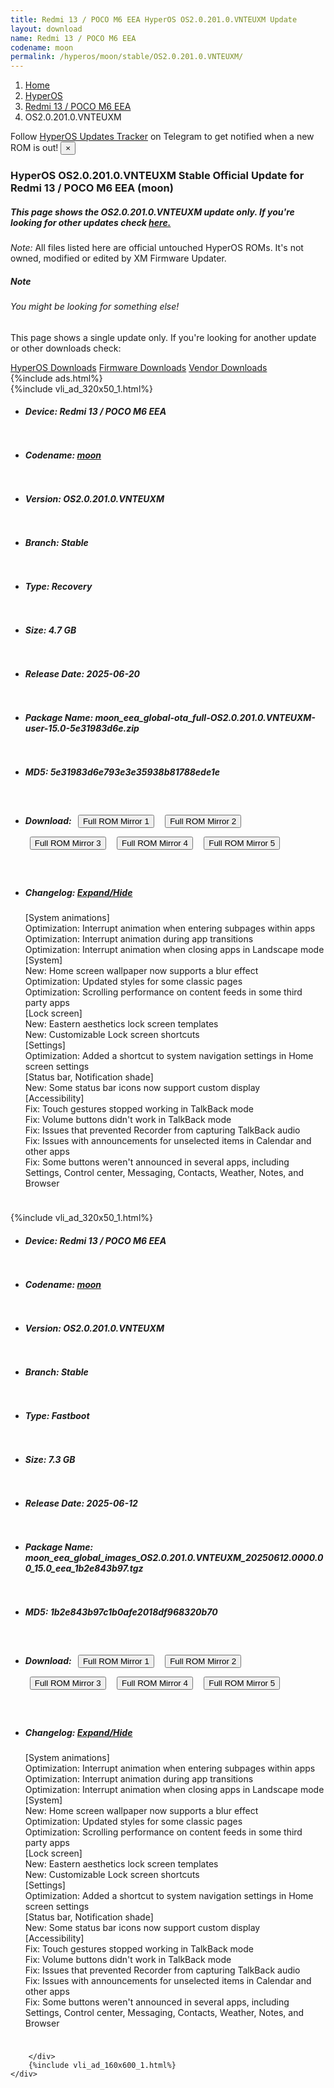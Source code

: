 ```yaml
---
title: Redmi 13 / POCO M6 EEA HyperOS OS2.0.201.0.VNTEUXM Update
layout: download
name: Redmi 13 / POCO M6 EEA
codename: moon
permalink: /hyperos/moon/stable/OS2.0.201.0.VNTEUXM/
---
```

<nav aria-label="breadcrumb">
    <ol class="breadcrumb">
        <li class="breadcrumb-item"><a href="/">Home</a></li>
        <li class="breadcrumb-item"><a href="/hyperos/">HyperOS</a></li>
        <li class="breadcrumb-item"><a href="/hyperos/moon/">Redmi 13 / POCO M6 EEA</a></li>
        <li class="breadcrumb-item active" aria-current="page">OS2.0.201.0.VNTEUXM</li>
    </ol>
</nav>
<div class="alert alert-primary alert-dismissible fade show" role="alert">
    Follow <a href="https://t.me/MIUIUpdatesTracker" class="alert-link">HyperOS Updates Tracker</a> on Telegram to get
    notified when a new ROM is out!
    <button type="button" class="close" data-dismiss="alert" aria-label="Close">
        <span aria-hidden="true">&times;</span>
    </button>
</div>
<div class="col-12 mx-auto">
    <h3 class="title bg-light p-2 rounded">HyperOS OS2.0.201.0.VNTEUXM Stable Official Update for Redmi 13 / POCO M6 EEA (moon)</h3>
    <h5>This page shows the OS2.0.201.0.VNTEUXM update only. If you're looking for other updates check
        <a href="/hyperos/moon/">here.</a></h5>
    <p><i>Note: </i>All files listed here are official untouched HyperOS ROMs.
        It's not owned, modified or edited by XM Firmware Updater.</p>
    <div class="card">
        <div class="card-body">
            <h5 class="card-title">Note</h5>
            <h6 class="card-subtitle mb-2 text-muted">You might be looking for something else!</h6>
            <p class="card-text">This page shows a single update only.
                If you're looking for another update or other downloads check:</p>
            <a href="/hyperos/" class="card-link">HyperOS Downloads</a>
            <a href="/firmware/" class="card-link">Firmware Downloads</a>
            <a href="/vendor/" class="card-link">Vendor Downloads</a>
        </div>
    </div>
    {%include ads.html%}
    <div class="row justify-content-center">
        <div class="col-10" id="downloads">
                    <div class="card card-body">
            {%include vli_ad_320x50_1.html%}
            <ul class="list-unstyled">
                <li style="padding-bottom: 10px;">
                    <h5><b>Device: </b>Redmi 13 / POCO M6 EEA</h5>
                </li>
                <li style="padding-bottom: 10px;">
                    <h5><b>Codename: </b> <a href="/hyperos/moon/" target="_blank">moon</a> </h5>
                </li>
                <li style="padding-bottom: 10px;">
                    <h5><b>Version: </b>OS2.0.201.0.VNTEUXM</h5>
                </li>
                <li style="padding-bottom: 10px;">
                    <h5><b>Branch: </b>Stable</h5>
                </li>
                <li style="padding-bottom: 10px;">
                    <h5><b>Type: </b>Recovery</h5>
                </li>
                <li style="padding-bottom: 10px;">
                    <h5><b>Size: </b>4.7 GB</h5>
                </li>
                <li style="padding-bottom: 10px;">
                    <h5><b>Release Date: </b>2025-06-20</h5>
                </li>
                <li style="padding-bottom: 10px;">
                    <h5><b>Package Name: </b><span id="filename" class="text-dark">moon_eea_global-ota_full-OS2.0.201.0.VNTEUXM-user-15.0-5e31983d6e.zip</span></h5>
                </li>
                <li style="padding-bottom: 10px;">
                    <h5><b>MD5: </b><span id="md5" class="text-muted">5e31983d6e793e3e35938b81788ede1e</span></h5>
                </li>
                <li style="padding-bottom: 10px;">
                    <h5><b>Download: </b> <button type="button" id="download" class="btn btn-primary" style="margin: 7px;" onclick="window.open('https://cdnorg.d.miui.com/OS2.0.201.0.VNTEUXM/moon_eea_global-ota_full-OS2.0.201.0.VNTEUXM-user-15.0-5e31983d6e.zip', '_blank');"><i class="fa fa-download"></i> Full ROM Mirror 1</button> <button type="button" id="download" class="btn btn-primary" style="margin: 7px;" onclick="window.open('https://bkt-sgp-miui-ota-update-alisgp.oss-ap-southeast-1.aliyuncs.com/OS2.0.201.0.VNTEUXM/moon_eea_global-ota_full-OS2.0.201.0.VNTEUXM-user-15.0-5e31983d6e.zip', '_blank');"><i class="fa fa-download"></i> Full ROM Mirror 2</button> <button type="button" id="download" class="btn btn-primary" style="margin: 7px;" onclick="window.open('https://bn.d.miui.com/OS2.0.201.0.VNTEUXM/moon_eea_global-ota_full-OS2.0.201.0.VNTEUXM-user-15.0-5e31983d6e.zip', '_blank');"><i class="fa fa-download"></i> Full ROM Mirror 3</button> <button type="button" id="download" class="btn btn-primary" style="margin: 7px;" onclick="window.open('https://bigota.d.miui.com/OS2.0.201.0.VNTEUXM/moon_eea_global-ota_full-OS2.0.201.0.VNTEUXM-user-15.0-5e31983d6e.zip', '_blank');"><i class="fa fa-download"></i> Full ROM Mirror 4</button> <button type="button" id="download" class="btn btn-primary" style="margin: 7px;" onclick="window.open('https://hugeota.d.miui.com/OS2.0.201.0.VNTEUXM/moon_eea_global-ota_full-OS2.0.201.0.VNTEUXM-user-15.0-5e31983d6e.zip', '_blank');"><i class="fa fa-download"></i> Full ROM Mirror 5</button></h5>
                </li>
                <li style="padding-bottom: 10px;">
                    <h5><b>Changelog: </b><a href="#moon_1_changelog" data-toggle="collapse" role="button"
                            aria-expanded="false" aria-controls="moon_1_changelog"> <i class="fa fa-arrow-down"
                                aria-hidden="true"></i> Expand/Hide</a></h5>
                    <div class="collapse" id="moon_1_changelog">
                        <p id="changelog_text">[System animations]<br>Optimization: Interrupt animation when entering subpages within apps<br>Optimization: Interrupt animation during app transitions<br>Optimization: Interrupt animation when closing apps in Landscape mode<br>[System]<br>New: Home screen wallpaper now supports a blur effect<br>Optimization: Updated styles for some classic pages<br>Optimization: Scrolling performance on content feeds in some third party apps<br>[Lock screen]<br>New: Eastern aesthetics lock screen templates<br>New: Customizable Lock screen shortcuts<br>[Settings]<br>Optimization: Added a shortcut to system navigation settings in Home screen settings<br>[Status bar, Notification shade]<br>New: Some status bar icons now support custom display<br>[Accessibility]<br>Fix: Touch gestures stopped working in TalkBack mode<br>Fix: Volume buttons didn't work in TalkBack mode<br>Fix: Issues that prevented Recorder from capturing TalkBack audio<br>Fix: Issues with announcements for unselected items in Calendar and other apps<br>Fix: Some buttons weren't announced in several apps, including Settings, Control center, Messaging, Contacts, Weather, Notes, and Browser</p>
                    </div>
                </li>
            </ul>
        </div>
        <div class="card card-body">
            {%include vli_ad_320x50_1.html%}
            <ul class="list-unstyled">
                <li style="padding-bottom: 10px;">
                    <h5><b>Device: </b>Redmi 13 / POCO M6 EEA</h5>
                </li>
                <li style="padding-bottom: 10px;">
                    <h5><b>Codename: </b> <a href="/hyperos/moon/" target="_blank">moon</a> </h5>
                </li>
                <li style="padding-bottom: 10px;">
                    <h5><b>Version: </b>OS2.0.201.0.VNTEUXM</h5>
                </li>
                <li style="padding-bottom: 10px;">
                    <h5><b>Branch: </b>Stable</h5>
                </li>
                <li style="padding-bottom: 10px;">
                    <h5><b>Type: </b>Fastboot</h5>
                </li>
                <li style="padding-bottom: 10px;">
                    <h5><b>Size: </b>7.3 GB</h5>
                </li>
                <li style="padding-bottom: 10px;">
                    <h5><b>Release Date: </b>2025-06-12</h5>
                </li>
                <li style="padding-bottom: 10px;">
                    <h5><b>Package Name: </b><span id="filename" class="text-dark">moon_eea_global_images_OS2.0.201.0.VNTEUXM_20250612.0000.00_15.0_eea_1b2e843b97.tgz</span></h5>
                </li>
                <li style="padding-bottom: 10px;">
                    <h5><b>MD5: </b><span id="md5" class="text-muted">1b2e843b97c1b0afe2018df968320b70</span></h5>
                </li>
                <li style="padding-bottom: 10px;">
                    <h5><b>Download: </b> <button type="button" id="download" class="btn btn-primary" style="margin: 7px;" onclick="window.open('https://cdnorg.d.miui.com/OS2.0.201.0.VNTEUXM/moon_eea_global_images_OS2.0.201.0.VNTEUXM_20250612.0000.00_15.0_eea_1b2e843b97.tgz', '_blank');"><i class="fa fa-download"></i> Full ROM Mirror 1</button> <button type="button" id="download" class="btn btn-primary" style="margin: 7px;" onclick="window.open('https://bkt-sgp-miui-ota-update-alisgp.oss-ap-southeast-1.aliyuncs.com/OS2.0.201.0.VNTEUXM/moon_eea_global_images_OS2.0.201.0.VNTEUXM_20250612.0000.00_15.0_eea_1b2e843b97.tgz', '_blank');"><i class="fa fa-download"></i> Full ROM Mirror 2</button> <button type="button" id="download" class="btn btn-primary" style="margin: 7px;" onclick="window.open('https://bn.d.miui.com/OS2.0.201.0.VNTEUXM/moon_eea_global_images_OS2.0.201.0.VNTEUXM_20250612.0000.00_15.0_eea_1b2e843b97.tgz', '_blank');"><i class="fa fa-download"></i> Full ROM Mirror 3</button> <button type="button" id="download" class="btn btn-primary" style="margin: 7px;" onclick="window.open('https://bigota.d.miui.com/OS2.0.201.0.VNTEUXM/moon_eea_global_images_OS2.0.201.0.VNTEUXM_20250612.0000.00_15.0_eea_1b2e843b97.tgz', '_blank');"><i class="fa fa-download"></i> Full ROM Mirror 4</button> <button type="button" id="download" class="btn btn-primary" style="margin: 7px;" onclick="window.open('https://hugeota.d.miui.com/OS2.0.201.0.VNTEUXM/moon_eea_global_images_OS2.0.201.0.VNTEUXM_20250612.0000.00_15.0_eea_1b2e843b97.tgz', '_blank');"><i class="fa fa-download"></i> Full ROM Mirror 5</button></h5>
                </li>
                <li style="padding-bottom: 10px;">
                    <h5><b>Changelog: </b><a href="#moon_2_changelog" data-toggle="collapse" role="button"
                            aria-expanded="false" aria-controls="moon_2_changelog"> <i class="fa fa-arrow-down"
                                aria-hidden="true"></i> Expand/Hide</a></h5>
                    <div class="collapse" id="moon_2_changelog">
                        <p id="changelog_text">[System animations]<br>Optimization: Interrupt animation when entering subpages within apps<br>Optimization: Interrupt animation during app transitions<br>Optimization: Interrupt animation when closing apps in Landscape mode<br>[System]<br>New: Home screen wallpaper now supports a blur effect<br>Optimization: Updated styles for some classic pages<br>Optimization: Scrolling performance on content feeds in some third party apps<br>[Lock screen]<br>New: Eastern aesthetics lock screen templates<br>New: Customizable Lock screen shortcuts<br>[Settings]<br>Optimization: Added a shortcut to system navigation settings in Home screen settings<br>[Status bar, Notification shade]<br>New: Some status bar icons now support custom display<br>[Accessibility]<br>Fix: Touch gestures stopped working in TalkBack mode<br>Fix: Volume buttons didn't work in TalkBack mode<br>Fix: Issues that prevented Recorder from capturing TalkBack audio<br>Fix: Issues with announcements for unselected items in Calendar and other apps<br>Fix: Some buttons weren't announced in several apps, including Settings, Control center, Messaging, Contacts, Weather, Notes, and Browser</p>
                    </div>
                </li>
            </ul>
        </div>

        </div>
        {%include vli_ad_160x600_1.html%}
    </div>
</div>

